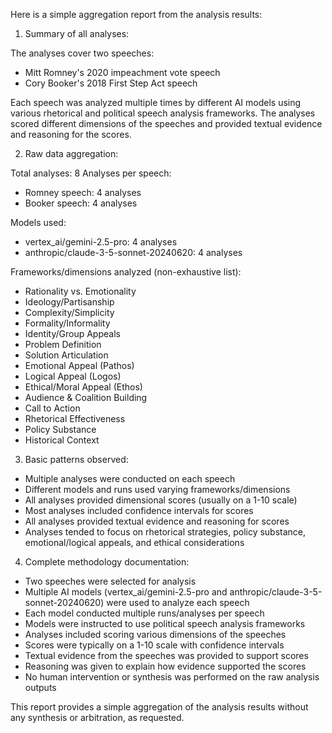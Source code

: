 Here is a simple aggregation report from the analysis results:

1. Summary of all analyses:

The analyses cover two speeches:
- Mitt Romney's 2020 impeachment vote speech
- Cory Booker's 2018 First Step Act speech

Each speech was analyzed multiple times by different AI models using various rhetorical and political speech analysis frameworks. The analyses scored different dimensions of the speeches and provided textual evidence and reasoning for the scores.

2. Raw data aggregation:

Total analyses: 8
Analyses per speech:
- Romney speech: 4 analyses
- Booker speech: 4 analyses

Models used:
- vertex_ai/gemini-2.5-pro: 4 analyses
- anthropic/claude-3-5-sonnet-20240620: 4 analyses

Frameworks/dimensions analyzed (non-exhaustive list):
- Rationality vs. Emotionality 
- Ideology/Partisanship
- Complexity/Simplicity
- Formality/Informality
- Identity/Group Appeals
- Problem Definition
- Solution Articulation
- Emotional Appeal (Pathos)
- Logical Appeal (Logos)
- Ethical/Moral Appeal (Ethos)
- Audience & Coalition Building
- Call to Action
- Rhetorical Effectiveness
- Policy Substance
- Historical Context

3. Basic patterns observed:

- Multiple analyses were conducted on each speech
- Different models and runs used varying frameworks/dimensions
- All analyses provided dimensional scores (usually on a 1-10 scale)
- Most analyses included confidence intervals for scores
- All analyses provided textual evidence and reasoning for scores
- Analyses tended to focus on rhetorical strategies, policy substance, emotional/logical appeals, and ethical considerations

4. Complete methodology documentation:

- Two speeches were selected for analysis
- Multiple AI models (vertex_ai/gemini-2.5-pro and anthropic/claude-3-5-sonnet-20240620) were used to analyze each speech
- Each model conducted multiple runs/analyses per speech
- Models were instructed to use political speech analysis frameworks
- Analyses included scoring various dimensions of the speeches
- Scores were typically on a 1-10 scale with confidence intervals
- Textual evidence from the speeches was provided to support scores
- Reasoning was given to explain how evidence supported the scores
- No human intervention or synthesis was performed on the raw analysis outputs

This report provides a simple aggregation of the analysis results without any synthesis or arbitration, as requested.